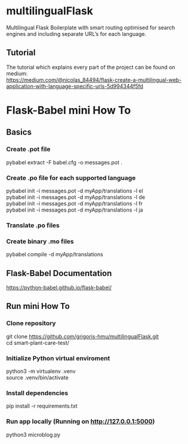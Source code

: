 # multilingualFlask
Multilingual Flask Boilerplate with smart routing optimised for search engines and including separate URL’s for each language.


## Tutorial
The tutorial which explains every part of the project can be found on medium:<br>
https://medium.com/@nicolas_84494/flask-create-a-multilingual-web-application-with-language-specific-urls-5d994344f5fd


# Flask-Babel mini How To

## Basics

### Create .pot file
pybabel extract -F babel.cfg -o messages.pot .

### Create .po file for each supported language
pybabel init -i messages.pot -d myApp/translations -l el<br/>
pybabel init -i messages.pot -d myApp/translations -l de<br/>
pybabel init -i messages.pot -d myApp/translations -l fr<br/>
pybabel init -i messages.pot -d myApp/translations -l ja<br/>

### Translate .po files

### Create binary .mo files
pybabel compile -d myApp/translations

## Flask-Babel Documentation
https://python-babel.github.io/flask-babel/


## Run mini How To

### Clone repository
git clone https://github.com/grigoris-hmu/multilingualFlask.git<br/>
cd smart-plant-care-test/

### Initialize Python virtual enviroment
python3 -m virtualenv .venv<br/>
source .venv/bin/activate

### Install dependencies
pip install -r requirements.txt

### Run app locally (Running on http://127.0.0.1:5000)
python3 microblog.py


